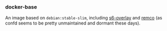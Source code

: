### docker-base

An image based on `debian:stable-slim`, including [s6-overlay](https://github.com/just-containers/s6-overlay) and
[remco](https://github.com/HeavyHorst/remco) (as confd seems to be pretty unmaintained and dormant these days).
